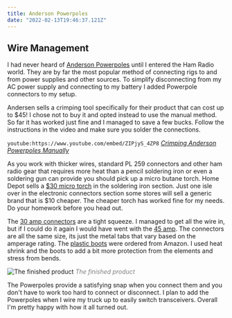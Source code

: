 ```yaml
---
title: Anderson Powerpoles
date: "2022-02-13T19:46:37.121Z"
---
```

 
<!-- Getting Started Series                                  
:---------------------------------------
[Get On The Air](./get-on-the-air)
[Radios](./radios)
[Antennas](./antennas)
[Operating](./operating) -->
 
 ## Wire Management
I had never heard of [Anderson Powerpoles](https://powerwerx.com/) until I entered the Ham Radio world. They are by far the most popular method of connecting rigs to and from power supplies and other sources. To simplify disconnecting from my AC power supply and connecting to my battery I added Powerpole connectors to my setup.

Andersen sells a crimping tool specifically for their product that can cost up to $45! I chose not to buy it and opted instead to use the manual method. So far it has worked just fine and I managed to save a few bucks. Follow the instructions in the video and make sure you solder the connections.

`youtube:https://www.youtube.com/embed/ZIPjyS_4ZP8`
<span style="color:gray">*[Crimping Anderson Powerpoles Manually](https://www.instructables.com/Crimping-Anderson-Powerpoles-Manually/)*</span>

As you work with thicker wires, standard PL 259 connectors and other ham radio gear that requires more heat than a pencil soldering iron or even a soldering gun can provide you should pick up a micro butane torch. Home Depot sells a [$30 micro torch](https://www.homedepot.com/p/Bernzomatic-ST2200T-Butane-Micro-Torch-330194/100564678) in the soldering iron section. Just one isle over in the electronic connectors section some stores will sell a generic brand that is $10 cheaper. The cheaper torch has worked fine for my needs. Do your homework before you head out.

The [30 amp connectors](https://powerwerx.com/anderson-powerpole-connectors-30amp-bonded) are a tight squeeze. I managed to get all the wire in, but if I could do it again I would have went with the [45 amp](https://powerwerx.com/anderson-powerpole-connectors-45amp-bonded). The connectors are all the same size, its just the metal tabs that vary based on the amperage rating.
The [plastic boots](https://www.amazon.com/gp/product/B08FMKHR1N/ref=ppx_yo_dt_b_asin_title_o01_s00?ie=UTF8&psc=1) were ordered from Amazon. I used heat shrink and the boots to add a bit more protection from the elements and stress from bends.

![The finished product](./powerpole.png)
<span style="color:gray">*The finished product*</span>

The Powerpoles provide a satisfying snap when you connect them and you don't have to work too hard to connect or disconnect. I plan to add the Powerpoles when I wire my truck up to easily switch transceivers. Overall I'm pretty happy with how it all turned out.


 